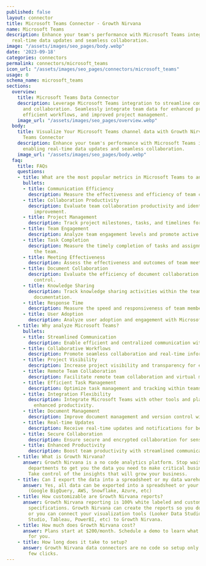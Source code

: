 ```yaml
---
published: false
layout: connector
title: Microsoft Teams Connector - Growth Nirvana
name: Microsoft Teams
description: Enhance your team's performance with Microsoft Teams integration, enabling
  real-time data updates and seamless collaboration.
image: "/assets/images/seo_pages/body.webp"
date: '2023-09-18'
categories: connectors
permalink: connectors/microsoft_teams
icon_url: "/assets/images/seo_pages/connectors/microsoft_teams"
usage: 0
schema_name: microsoft_teams
sections:
  overview:
    title: Microsoft Teams Data Connector
    description: Leverage Microsoft Teams integration to streamline communication
      and collaboration. Seamlessly integrate team data for enhanced productivity,
      efficient workflows, and improved project management.
    image_url: "/assets/images/seo_pages/overview.webp"
  body:
    title: Visualize Your Microsoft Teams channel data with Growth Nirvana's Microsoft
      Teams Connector
    description: Enhance your team's performance with Microsoft Teams integration,
      enabling real-time data updates and seamless collaboration.
    image_url: "/assets/images/seo_pages/body.webp"
  faq:
    title: FAQs
    questions:
    - title: What are the most popular metrics in Microsoft Teams to analyze?
      bullets:
      - title: Communication Efficiency
        description: Measure the effectiveness and efficiency of team communication.
      - title: Collaboration Productivity
        description: Evaluate team collaboration productivity and identify areas for
          improvement.
      - title: Project Management
        description: Track project milestones, tasks, and timelines for improved management.
      - title: Team Engagement
        description: Analyze team engagement levels and promote active participation.
      - title: Task Completion
        description: Measure the timely completion of tasks and assignments within
          the team.
      - title: Meeting Effectiveness
        description: Assess the effectiveness and outcomes of team meetings and discussions.
      - title: Document Collaboration
        description: Evaluate the efficiency of document collaboration and version
          control.
      - title: Knowledge Sharing
        description: Track knowledge sharing activities within the team for improved
          documentation.
      - title: Response Time
        description: Measure the speed and responsiveness of team members in communication.
      - title: User Adoption
        description: Analyze user adoption and engagement with Microsoft Teams features.
    - title: Why analyze Microsoft Teams?
      bullets:
      - title: Streamlined Communication
        description: Enable efficient and centralized communication within teams.
      - title: Collaborative Workflows
        description: Promote seamless collaboration and real-time information sharing.
      - title: Project Visibility
        description: Increase project visibility and transparency for effective management.
      - title: Remote Team Collaboration
        description: Facilitate remote team collaboration and virtual meetings.
      - title: Efficient Task Management
        description: Optimize task management and tracking within teams.
      - title: Integration Flexibility
        description: Integrate Microsoft Teams with other tools and platforms for
          enhanced productivity.
      - title: Document Management
        description: Improve document management and version control within teams.
      - title: Real-time Updates
        description: Receive real-time updates and notifications for better decision-making.
      - title: Secure Collaboration
        description: Ensure secure and encrypted collaboration for sensitive information.
      - title: Enhanced Productivity
        description: Boost team productivity with streamlined communication and collaboration.
    - title: What is Growth Nirvana?
      answer: Growth Nirvana is a no code analytics platform. Stop waiting for other
        departments to get you the data you need to make critical business decisions.
        Take control of the insights that will grow your business.
    - title: Can I export the data into a spreadsheet or my data warehouse?
      answer: Yes, all data can be exported into a spreadsheet or your data warehouse
        (Google BigQuery, AWS, Snowflake, Azure, etc)
    - title: How customizable are Growth Nirvana reports?
      answer: Growth Nirvana reporting is 100% white labeled and customized to your
        specifications. Growth Nirvana can create the reports so you don’t have to
        or you can connect your visualization tools (Looker Data Studio/Google Data
        Studio, Tableau, PowerBI, etc) to Growth Nirvana.
    - title: How much does Growth Nirvana cost?
      answer: Plans start at $200/month. Schedule a demo to learn what plan is best
        for you.
    - title: How long does it take to setup?
      answer: Growth Nirvana data connectors are no code so setup only requires a
        few clicks.
---
```


